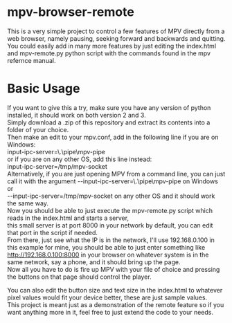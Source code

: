 # mpv-browser-remote
This is a very simple project to control a few features of MPV directly from a web browser, namely pausing, seeking forward and backwards and quitting.  
You could easily add in many more features by just editing the index.html and mpv-remote.py python script with the commands found in the mpv refernce manual.    

# Basic Usage
If you want to give this a try, make sure you have any version of python installed, it should work on both version 2 and 3.  
Simply download a .zip of this repository and extract its contents into a folder of your choice.  
Then make an edit to your mpv.conf, add in the following line if you are on Windows:  
input-ipc-server=\\.\pipe\mpv-pipe  
or if you are on any other OS, add this line instead:  
input-ipc-server=/tmp/mpv-socket  
Alternatively, if you are just opening MPV from a command line, you can just call it with the argument --input-ipc-server=\\.\pipe\mpv-pipe on Windows or  
--input-ipc-server=/tmp/mpv-socket on any other OS and it should work the same way.  
Now you should be able to just execute the mpv-remote.py script which reads in the index.html and starts a server,  
this small server is at port 8000 in your network by default, you can edit that port in the script if needed.  
From there, just see what the IP is in the network, I'll use 192.168.0.100 in this example for mine, you should be able to just enter something like  
http://192.168.0.100:8000 in your browser on whatever system is in the same network, say a phone, and it should bring up the page.  
Now all you have to do is fire up MPV with your file of choice and pressing the buttons on that page should control the player.    

You can also edit the button size and text size in the index.html to whatever pixel values would fit your device better, these are just sample values.  
This project is meant just as a demonstration of the remote feature so if you want anything more in it, feel free to just extend the code to your needs.  
